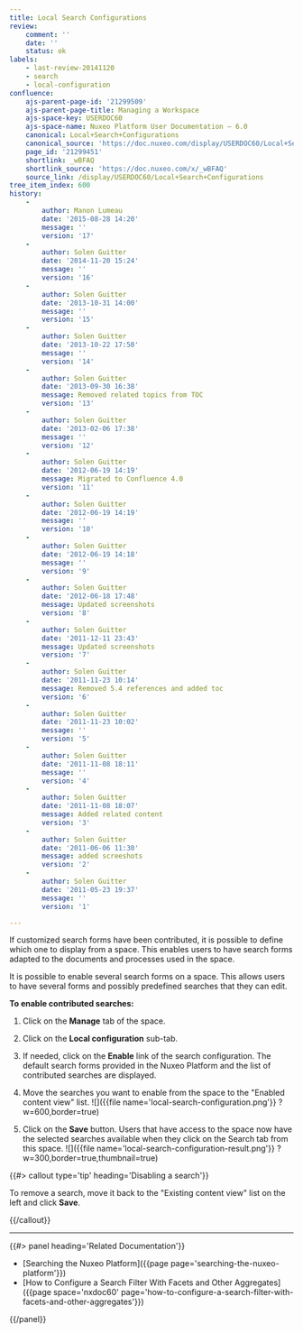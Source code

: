 ```yaml
---
title: Local Search Configurations
review:
    comment: ''
    date: ''
    status: ok
labels:
    - last-review-20141120
    - search
    - local-configuration
confluence:
    ajs-parent-page-id: '21299509'
    ajs-parent-page-title: Managing a Workspace
    ajs-space-key: USERDOC60
    ajs-space-name: Nuxeo Platform User Documentation — 6.0
    canonical: Local+Search+Configurations
    canonical_source: 'https://doc.nuxeo.com/display/USERDOC60/Local+Search+Configurations'
    page_id: '21299451'
    shortlink: _wBFAQ
    shortlink_source: 'https://doc.nuxeo.com/x/_wBFAQ'
    source_link: /display/USERDOC60/Local+Search+Configurations
tree_item_index: 600
history:
    -
        author: Manon Lumeau
        date: '2015-08-28 14:20'
        message: ''
        version: '17'
    -
        author: Solen Guitter
        date: '2014-11-20 15:24'
        message: ''
        version: '16'
    -
        author: Solen Guitter
        date: '2013-10-31 14:00'
        message: ''
        version: '15'
    -
        author: Solen Guitter
        date: '2013-10-22 17:50'
        message: ''
        version: '14'
    -
        author: Solen Guitter
        date: '2013-09-30 16:38'
        message: Removed related topics from TOC
        version: '13'
    -
        author: Solen Guitter
        date: '2013-02-06 17:38'
        message: ''
        version: '12'
    -
        author: Solen Guitter
        date: '2012-06-19 14:19'
        message: Migrated to Confluence 4.0
        version: '11'
    -
        author: Solen Guitter
        date: '2012-06-19 14:19'
        message: ''
        version: '10'
    -
        author: Solen Guitter
        date: '2012-06-19 14:18'
        message: ''
        version: '9'
    -
        author: Solen Guitter
        date: '2012-06-18 17:48'
        message: Updated screenshots
        version: '8'
    -
        author: Solen Guitter
        date: '2011-12-11 23:43'
        message: Updated screenshots
        version: '7'
    -
        author: Solen Guitter
        date: '2011-11-23 10:14'
        message: Removed 5.4 references and added toc
        version: '6'
    -
        author: Solen Guitter
        date: '2011-11-23 10:02'
        message: ''
        version: '5'
    -
        author: Solen Guitter
        date: '2011-11-08 18:11'
        message: ''
        version: '4'
    -
        author: Solen Guitter
        date: '2011-11-08 18:07'
        message: Added related content
        version: '3'
    -
        author: Solen Guitter
        date: '2011-06-06 11:30'
        message: added screeshots
        version: '2'
    -
        author: Solen Guitter
        date: '2011-05-23 19:37'
        message: ''
        version: '1'

---
```

If customized search forms have been contributed, it is possible to define which one to display from a space. This enables users to have search forms adapted to the documents and processes used in the space.

It is possible to enable several search forms on a space. This allows users to have several forms and possibly predefined searches that they can edit.

**To enable contributed searches:**

1.  Click on the **Manage** tab of the space.
2.  Click on the **Local configuration** sub-tab.
3.  If needed, click on the **Enable** link of the search configuration.
    The default search forms provided in the Nuxeo Platform and the list of contributed searches are displayed.
4.  Move the searches you want to enable from the space to the "Enabled content view" list.
    ![]({{file name='local-search-configuration.png'}} ?w=600,border=true)

5.  Click on the **Save** button.
    Users that have access to the space now have the selected searches available when they click on the Search tab from this space.
    ![]({{file name='local-search-configuration-result.png'}} ?w=300,border=true,thumbnail=true)

{{#> callout type='tip' heading='Disabling a search'}}

To remove a search, move it back to the "Existing content view" list on the left and click **Save**.

{{/callout}}

* * *

<div class="row" data-equalizer data-equalize-on="medium"><div class="column medium-6">{{#> panel heading='Related Documentation'}}

- [Searching the Nuxeo Platform]({{page page='searching-the-nuxeo-platform'}})
- [How to Configure a Search Filter With Facets and Other Aggregates]({{page space='nxdoc60' page='how-to-configure-a-search-filter-with-facets-and-other-aggregates'}})

{{/panel}}</div><div class="column medium-6">
</div></div>
